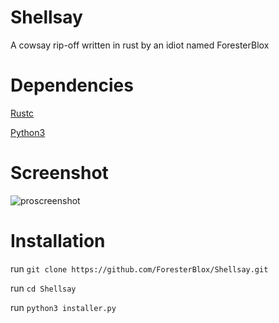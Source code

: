 # Shellsay
A cowsay rip-off written in rust by an idiot named ForesterBlox


# Dependencies

[Rustc](https://www.rust-lang.org)

[Python3](https://www.python.org)

# Screenshot

![proscreenshot](https://cdn.discordapp.com/attachments/648963701734506500/918860100842684466/Screen_Shot_2564-12-10_at_20.41.23.png)


# Installation

run `git clone https://github.com/ForesterBlox/Shellsay.git`

run `cd Shellsay`

run `python3 installer.py`

